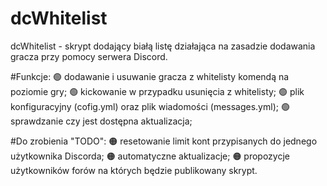 # dcWhitelist
dcWhitelist - skrypt dodający białą listę działająca na zasadzie dodawania gracza przy pomocy serwera Discord.


#Funkcje:
🟢 dodawanie i usuwanie gracza z whitelisty komendą na poziomie gry;
🟢 kickowanie w przypadku usunięcia z whitelisty;
🟢 plik konfiguracyjny (cofig.yml) oraz plik wiadomości (messages.yml);
🟢 sprawdzanie czy jest dostępna aktualizacja;

#Do zrobienia "TODO":
🟠 resetowanie limit kont przypisanych do jednego użytkownika Discorda;
🟠 automatyczne aktualizacje;
🟠 propozycje użytkowników forów na których będzie publikowany skrypt.
